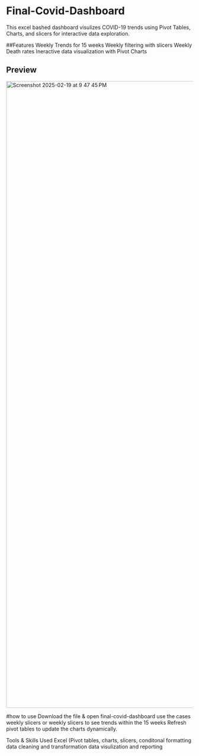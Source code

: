 # Final-Covid-Dashboard
This excel bashed dashboard visulizes COVID-19 trends using Pivot Tables, Charts, and slicers for interactive data exploration.

##Features
Weekly Trends for 15 weeks
Weekly filtering with slicers
Weekly Death rates
Ineractive data visualization with Pivot Charts

## Preview

<img width="1694" alt="Screenshot 2025-02-19 at 9 47 45 PM" src="https://github.com/user-attachments/assets/0feb7572-6b96-497c-b3fe-a2ea8dd45988" />

#how to use
Download the file & open final-covid-dashboard
use the cases weekly slicers or weekly slicers to see trends within the 15 weeks
Refresh pivot tables to update the charts dynamically.

Tools & Skills Used
Excel (Pivot tables, charts, slicers, conditonal formatting
data cleaning and transformation
data visulization and reporting

